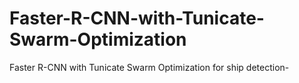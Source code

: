 # Faster-R-CNN-with-Tunicate-Swarm-Optimization
Faster R-CNN with Tunicate Swarm Optimization for ship detection-
